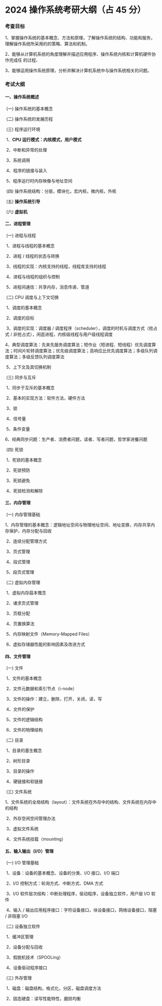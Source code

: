 # 2024 操作系统考研大纲（占 45 分）



### 考查目标

1、掌握操作系统的基本概念、方法和原理，了解操作系统的结构、功能和服务，理解操作系统所采用的的策略、算法和机制。

2、能够从计算机系统的角度理解并描述应用程序、操作系统内核和计算机硬件协作完成任 的过程、

3、能够运用操作系统原理，分析并解决计算机系统中与操作系统相关的问题。



### 考试大纲

#### 一、操作系统概述

​	(一) 操作系统的基本概念

​	(二) 操作系统的发展历程

​	(三) 程序运行环境

​		1、**CPU 运行模式：内核模式，用户模式**

​		2、中断和异常的处理

​		3、系统调用

​		4、程序的链接与装入

​		5、程序运行时内存映像与地址空间

​	(四) 操作系统结构：分层，模块化，宏内核，微内核，外核

​	(五) **操作系统引导**

​	(六) **虚拟机**

#### 二、进程管理

​	(一) 进程与线程

​		1、进程与线程的基本槪念

​		2、进程 / 线程的状态与转换

​		3、线程的实现：内核支持的线程，线程库支持的线程

​		4、进程与线程的组织与控制

​		5、进程间通信：共享内存，消息传递、管道

​	(二) CPU 调度与上下文切换

​		1、调度的基本概念

​		2、调度的目标

​		3、调度的实现：调度器 / 调度程序（scheduler），调度的时机与调度方式（抢占式 / 非抢占式），闲逛进程，内核级线程与用户级线程调度

​		4、典型调度算法：先来先服务调度算法；短作业（短进程、短线程）优先调度算法；时间片轮转调度算法；优先级调度算法；高响应比优先调度算法；多级队列调度算法；多级反馈队列调度算法

​		5、上下文及其切换机制

​	(三) 同步与互斥

​		1、同步于互斥的基本概念

​		2、基本的实现方法：软件方法，硬件方法

​		3、锁

​		4、信号量

​		5、条件变量

​		6、经典同步问题：生产者、消费者问题，读者、写者问题，哲学家进餐问题

​	(四) 死锁

​		1、死锁的基本概念

​		2、死锁预防

​		3、死锁避免

​		4、死锁检测和解除

#### 三、内存管理

​	(一) 内存管理基础

​		1、内存管理的基本概念：逻辑地址空间与物理地址空间、地址变换，内存共享内存保护，内存分配与回收

​		2、连续分配管理方式

​		3、页式管理

​		4、段式管理

​		5、段页式管理

​	(二) 虚拟内存管理

​		1、虚拟内存菇本慨念

​		2、诸求页式管理

​		3、页框分配

​		4、页置换算法

​		5、内存映射文件（Memory-Mapped Files）

​		6、虚拟存储器性能的影响因素及改进方式

#### 四、文件管理

​	(一) 文件

​		1、文件的基本槪念

​		2、文件元数据和索引节点（i-node）

​		3、文件的操作：建立，删除，打开，关闭，读，写

​		4、文件的保护

​		5、文件的逻辑结构

​		6、文件的物理结构

​	(二) 目录

​		1、目录的基生概念

​		2、树形目录

​		3、目录的操作

​		4、硬链接和软链接

​	(三) 文件系统

​		1、文件系统的全局结构（layout）：文件系统在外存中的结构、文件系统在内存中的结构

​		2、外存空闲空间管理办法

​		3、虚拟文件系统

​		4、文件系统挂载（mounting）

#### 五、输入输出（I/O）管理

​	(一) I/O 管理基础

​		1、设备：设备的基本概念、设备的分类、I/O 接口、I/O 端口

​		2、I/O 控制方式：轮询方式、中断方式、DMA 方式

​		3、I/O 软件层次结构：中断处理程序，驱动程序，设备独立软件，用户层 I/O 软件

​		4、输入 / 输出应用程序接口：字符设备接口，块设备接口，网络设备接口，阻塞 / 非阻塞 I/O

​	(二) 设备独立软件

​		1、缓冲区管理

​		2、设备分配与回收

​		3、假脱机技术（SPOOLing）

​		4、设备驱动程序接口

​	(三) 外存管理

​		1、磁盘：磁盘结构，格式化，分区，磁盘调度方法

​		2、固态硬盘：读写性能特性，磨损均衡